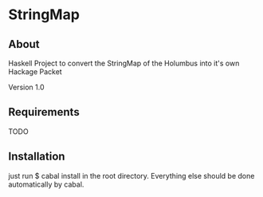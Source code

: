 StringMap
=========


About
-----

Haskell Project to convert the StringMap of the Holumbus into it's own Hackage Packet

Version 1.0


Requirements
------------

TODO

Installation
------------

just run
$ cabal install
in the root directory. Everything else should be done automatically by cabal.



